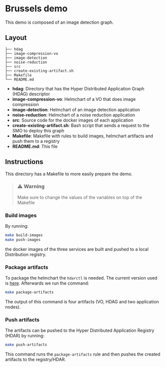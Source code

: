 # Brussels demo
This demo is composed of an image detection graph.

## Layout
```
├── hdag
├── image-compression-vo
├── image-detection
├── noise-reduction
├── src
├── create-existing-artifact.sh
├── Makefile
└── README.md
```
- **hdag**: Directory that has the Hyper Distributed Application Graph (HDAG) descriptor
- **image-compression-vo**: Helmchart of a VO that does image compression
- **image-detection**: Helmchart of an image detection application
- **noise-reduction**: Helmchart of a noise reduction application
- **src**: Source code for the docker images of each application
- **create-existing-artifact.sh**: Bash script that sends a request to the SMO to deploy this graph
- **Makefile**: Makefile with rules to build images, helmchart artifacts and push them to a registry
- **README.md**: This file

## Instructions
This directory has a Makefile to more easily prepare the demo.
> ### ⚠️ Warning
> Make sure to change the values of the variables on top of the Makefile
### Build images
By running:
```bash
make build-images
make push-images
```
the docker images of the three services are built and pushed to a local Distribution registry.
### Package artifacts
To package the helmchart the `hdarctl` is needed. The current version used is [here](https://gitlab.eclipse.org/eclipse-research-labs/nephele-project/nephele-development-sandbox/-/raw/main/tools/hdarctl).
Afterwards we run the command:
```bash
make package-artifacts
```
The output of this command is four artifacts (VO, HDAG and two application nodes).
### Push artifacts
The artifacts can be pushed to the Hyper Distributed Application Registry (HDAR) by running:
```bash
make push-artifacts
```
This command runs the `package-artifacts` rule and then pushes the created artifacts to the registry/HDAR.
